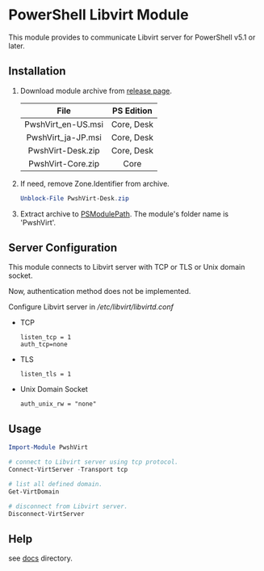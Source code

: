 ﻿# PowerShell Libvirt Module

This module provides to communicate Libvirt server for PowerShell v5.1 or later.

## Installation

1. Download module archive from [release page](https://github.com/9506hqwy/pwsh-virt/releases).

   | File | PS Edition |
   | :--: | :--------: |
   | PwshVirt_en-US.msi | Core, Desk |
   | PwshVirt_ja-JP.msi | Core, Desk |
   | PwshVirt-Desk.zip  | Core, Desk |
   | PwshVirt-Core.zip  | Core |

2. If need, remove Zone.Identifier from archive.
   ```powershell
   Unblock-File PwshVirt-Desk.zip
   ```

3. Extract archive to [PSModulePath](https://learn.microsoft.com/en-us/powershell/module/microsoft.powershell.core/about/about_psmodulepath).
   The module's folder name is 'PwshVirt'.

## Server Configuration

This module connects to Libvirt server with TCP or TLS or Unix domain socket.

Now, authentication method does not be implemented.

Configure Libvirt server in */etc/libvirt/libvirtd.conf*

* TCP
  ```
  listen_tcp = 1
  auth_tcp=none
  ```

* TLS
  ```
  listen_tls = 1
  ```

* Unix Domain Socket
  ```
  auth_unix_rw = "none"
  ```

## Usage

```powershell
Import-Module PwshVirt

# connect to Libvirt server using tcp protocol.
Connect-VirtServer -Transport tcp

# list all defined domain.
Get-VirtDomain

# disconnect from Libvirt server.
Disconnect-VirtServer
```

## Help

see [docs](./docs) directory.

